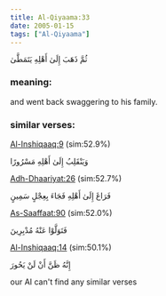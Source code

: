 ```yaml
---
title: Al-Qiyaama:33
date: 2005-01-15
tags: ["Al-Qiyaama"]
---
```

ثُمَّ ذَهَبَ إِلَىٰ أَهْلِهِ يَتَمَطَّىٰ
### meaning: 
and went back swaggering to his family.
### similar verses: 

[Al-Inshiqaaq:9](/84/9) (sim:52.9%)

وَيَنْقَلِبُ إِلَىٰ أَهْلِهِ مَسْرُورًا

[Adh-Dhaariyat:26](/51/26) (sim:52.7%)

فَرَاغَ إِلَىٰ أَهْلِهِ فَجَاءَ بِعِجْلٍ سَمِينٍ

[As-Saaffaat:90](/37/90) (sim:52.0%)

فَتَوَلَّوْا عَنْهُ مُدْبِرِينَ

[Al-Inshiqaaq:14](/84/14) (sim:50.1%)

إِنَّهُ ظَنَّ أَنْ لَنْ يَحُورَ

our AI can't find any similar verses
